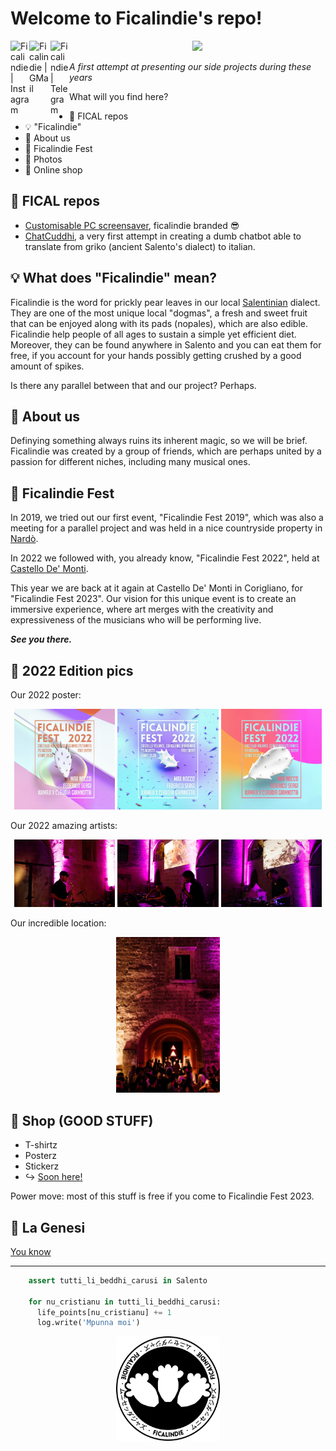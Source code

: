 <p align="center">
  
  # Welcome to Ficalindie's repo!
  <a href="https://www.instagram.com/ficalindie/">
    <img align="left" src="https://raw.githubusercontent.com/yushi1007/yushi1007/main/images/instagram.svg" alt="Ficalindie | Instagram" width="30px"/>
  </a>
  <a href="mailto:ficalindiefest@gmail.com">
    <img align="left" src="https://upload.wikimedia.org/wikipedia/commons/7/7e/Gmail_icon_%282020%29.svg" alt="Ficalindie | GMail" width="34px"/>
  </a>
  <a href="https://t.me/ficalindiefest">
    <img align="left" src="https://icons8.com/icon/63306/telegram-app" alt="Ficalindie | Telegram" width="30px"/>
  </a>
</p>

  <p align="center">
    <img src="https://media.giphy.com/media/v1.Y2lkPTc5MGI3NjExOG91OTJjdGs3bTR1bnoxZWoyMGpscHl6am90NTg5YXkzZnB3cXFyYiZlcD12MV9pbnRlcm5hbF9naWZfYnlfaWQmY3Q9Zw/fuJpMdkQhWr4tnz58N/giphy.gif" width="40%"/>
  </p>
  
  _A first attempt at presenting our side projects during these years_
  
  What will you find here?
  * 🤖 FICAL repos
  * 💡 "Ficalindie"
  * 🌵 About us
  * 🌠 Ficalindie Fest
  * 📸 Photos
  * 👕 Online shop

  ## 🤖 FICAL repos 
  * [Customisable PC screensaver](https://github.com/ficalindie/ficalindie_screensaver/tree/main), ficalindie branded 😎
  * [ChatCuddhi](https://github.com/ficalindie/ChatCuddhi), a very first attempt in creating a dumb chatbot able to translate from griko (ancient Salento's dialect) to italian.


  ## 💡 What does "Ficalindie" mean?
  Ficalindie is the word for prickly pear leaves in our local [Salentinian](https://en.wikipedia.org/wiki/Salento) dialect. They are one of the most unique local "dogmas", 
  a fresh and sweet fruit that can be enjoyed along with its pads (nopales), which are also edible. Ficalindie help people of all ages to sustain a simple yet efficient diet. Moreover, they can be found anywhere in Salento and you can eat them for free, if you account for your hands possibly getting crushed by a good amount of spikes. 
  
  Is there any parallel between that and our project? Perhaps.
  
  ## 🌵 About us
  Definying something always ruins its inherent magic, so we will be brief. Ficalindie was created by a group of friends, which are perhaps united by a passion for different niches, including many musical ones.
  
  ## 🌠 Ficalindie Fest
  In 2019, we tried out our first event, "Ficalindie Fest 2019", which was also a meeting for a parallel project and was held in a nice countryside property in [Nardò](https://en.wikipedia.org/wiki/Nard%C3%B2). 
  
  In 2022 we followed with, you already know, "Ficalindie Fest 2022", held at [Castello De' Monti](https://www.beniculturalionline.it/location-4663_Castello-De%E2%80%99-Monti-.php).
  
  This year we are back at it again at Castello De' Monti in Corigliano, for "Ficalindie Fest 2023".
  Our vision for this unique event is to create an immersive experience, where art merges with the creativity and expressiveness of the musicians who will be performing live. 

  **_See you there._**

  ## 🌆 2022 Edition pics
  Our 2022 poster:
  <p align="center">
    <img src="./img/locandina1.jpg" width="32%" />
    <img src="./img/locandina2.jpg" width="32%" /> 
    <img src="./img/locandina3.jpg" width="32%" />
  </p>
  
  Our 2022 amazing artists:
  <p align="center">
    <img src="./img/fs.png" width="32%" />
    <img src="./img/ms.jpg" width="32%" /> 
    <img src="./img/mn.jpg" width="32%" />
  </p>
  
  Our incredible location:
  <p align="center">
    <img src="./img/background.jpg" width="33%"
  </p>
  
  ## 🛒 Shop (GOOD STUFF)
  * T-shirtz
  * Posterz
  * Stickerz
  * ↪️ [Soon here!](http://ficalindie.bigcartel.com)

  Power move: most of this stuff is free if you come to Ficalindie Fest 2023.

  ## 🌇 La Genesi
  [You know](https://www.youtube.com/watch?v=VrIq0mzVn98&ab_channel=Salento420)


-----------------------------------------------------
```python
    assert tutti_li_beddhi_carusi in Salento
    
    for nu_cristianu in tutti_li_beddhi_carusi:
      life_points[nu_cristianu] += 1
      log.write('Mpunna moi')
```
<p align="center">
    <img src="./img/logo_black.png" width="33%" />
  </p>
